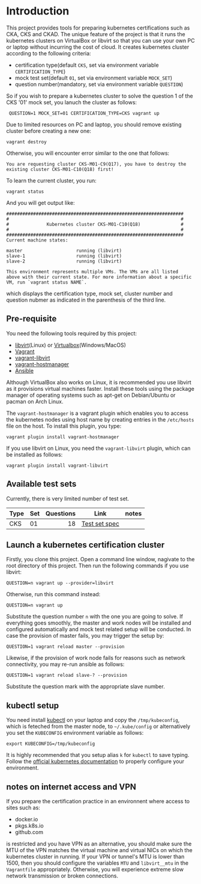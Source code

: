 # Introduction

This project provides tools for preparing kubernetes certifications such as
CKA, CKS and CKAD. The unique feature of the project is that it runs the
kubernetes clusters on VirtualBox or libvirt so that you can use your own PC
or laptop without incurring the cost of cloud. It creates kubernetes cluster
according to the following criteria:

- certification type(default `CKS`, set via environment variable `CERTIFICATION_TYPE`)
- mock test set(default `01`, set via environment variable `MOCK_SET`)
- question number(mandatory, set via environment variable `QUESTION`)

So if you wish to prepare a kubernetes cluster to solve the question 1 of the
CKS '01' mock set, you lanuch the cluster as follows:

     QUESTION=1 MOCK_SET=01 CERTIFICATION_TYPE=CKS vagrant up

Due to limited resources on PC and laptop, you should remove existing cluster
before creating a new one:

    vagrant destroy

Otherwise, you will encounter error similar to the one that follows:

    You are requesting cluster CKS-M01-C9(Q17), you have to destroy the existing cluster CKS-M01-C10(Q18) first!

To learn the current cluster, you run:

    vagrant status

And you will get output like:

    ##################################################################
    #                                                                #
    #              Kubernetes cluster CKS-M01-C10(Q18)               #
    #                                                                #
    ##################################################################
    Current machine states:
    
    master                    running (libvirt)
    slave-1                   running (libvirt)
    slave-2                   running (libvirt)
    
    This environment represents multiple VMs. The VMs are all listed
    above with their current state. For more information about a specific
    VM, run `vagrant status NAME`.

which displays the certification type, mock set, cluster number and
question nubmer as indicated in the parenthesis of the third line.

## Pre-requisite

You need the following tools required by this project:

- [libvirt][10](Linux) or [Virtualbox][1](Windows/MacOS)
- [Vagrant][2]
- [vagrant-libvirt][11]
- [vagrant-hostmanager][7]
- [Ansible][3]

Although VirtualBox also works on Linux, it is recommended you use libvirt as
it provisions virtual machines faster. Install these tools using the package
manager of operating systems such as apt-get on Debian/Ubuntu or pacman on Arch Linux.

The `vagrant-hostmanager` is a vagrant plugin which enables you to access the
kubernetes nodes using host name by creating entries in the `/etc/hosts` file
on the host. To install this plugin, you type:

    vagrant plugin install vagrant-hostmanager

If you use libvirt on Linux, you need the `vagrant-libvirt` plugin, which can
be installed as follows:

    vagrant plugin install vagrant-libvirt

## Available test sets

Currently, there is very limited number of test set.

| Type           | Set           | Questions      | Link               | notes     |
| -------------- | ------------- | -------------: | ------------------ | --------- |
| CKS            | 01            |             18 | [Test set spec][13]|           |

## Launch a kubernetes certification cluster

Firstly, you clone this project. Open a command line window, nagivate to the
root directory of this project. Then run the following commands if you use
libvirt:

    QUESTION=n vagrant up --provider=libvirt

Otherwise, run this command instead: 

    QUESTION=n vagrant up

Substitute the question number `n` with the one you are going to solve.  If
everything goes smoothly, the master and work nodes will be installed and
configured automatically and mock test related setup will be conducted. In case
the provision of master fails, you may trigger the setup by:

    QUESTION=1 vagrant reload master --provision

Likewise, if the provision of work node fails for reasons such as network
connectivity, you may re-run ansible as follows:

    QUESTION=1 vagrant reload slave-? --provision

Substitute the question mark with the appropriate slave number.

## kubectl setup

You need install [kubectl][6] on your laptop and copy the `/tmp/kubeconfig`,
which is feteched from the master node, to `~/.kube/config` or alternatively
you set the `KUBECONFIG` environment variable as follows:

    export KUBECONFIG=/tmp/kubeconfig

It is highly recommended that you setup alias `k` for `kubectl` to save
typing. Follow the [official kubernetes documentation][12] to properly
configure your environment.

## notes on internet access and VPN

If you prepare the certification practice in an environnent where access to
sites such as:

- docker.io
- pkgs.k8s.io
- github.com

is restricted and you have VPN as an alternative, you should make sure the MTU
of the VPN matches the virtual machine and virtual NICs on which the kubernetes
cluster in running. If your VPN or tunnel's MTU is lower than 1500, then you
should configure the variables `MTU` and `libvirt__mtu` in the `Vagrantfile`
appropriately. Otherwise, you will experience extreme slow network transmission
or broken connections.

[1]: https://www.virtualbox.org/
[2]: https://www.vagrantup.com/
[3]: https://www.ansible.com/
[4]: https://github.com/schnell18/vmbot/tree/master/debian
[5]: http://localhost:8001/api/v1/namespaces/kubernetes-dashboard/services/https:kubernetes-dashboard:/proxy/
[6]: https://k8smeetup.github.io/docs/tasks/tools/install-kubectl/
[7]: https://github.com/devopsgroup-io/vagrant-hostmanager
[8]: https://kubernetes.io/blog/2023/03/10/image-registry-redirect/
[9]: https://kubernetes.io/blog/2023/08/31/legacy-package-repository-deprecation/
[10]: https://libvirt.org/
[11]: https://vagrant-libvirt.github.io/vagrant-libvirt/ 
[12]: https://kubernetes.io/docs/reference/kubectl/quick-reference/#kubectl-autocomplete 
[13]: https://github.com/schnell18/kube-cert/CKS/mock/01/README.md
